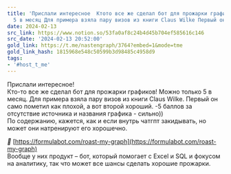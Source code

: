 ```yaml
---
title: 'Прислали интересное  Ктото все же сделал бот для прожарки графиков Можно только
  5 в месяц Для примера взяла пару визов из книги Claus Wilke Первый он '
date: 2024-02-13
src_link: https://www.notion.so/53fa0af8c24b4d45b704ef585616c146
src_date: '2024-02-13 20:52:00'
gold_link: https://t.me/nastengraph/3764?embed=1&mode=tme
gold_link_hash: 1815968e548c50599b3d98485c4958d9
tags:
- '#host_t_me'
---
```


Прислали интересное!   
Кто-то все же сделал бот для прожарки графиков! Можно только 5 в месяц. Для примера взяла пару визов из книги Claus Wilke. Первый он само пометил как плохой, а вот второй хороший. -5 баллов за отсутствие источника и названия графика - сильно))   
По содержанию, кажется, как и если внутрь чатгпт закидывать, но может они натренируют его хорошечно.  
  
***🔗*** [https://formulabot.com/roast-my-graph](https://formulabot.com/roast-my-graph)  
Вообще у них продукт – бот, который помогает с Excel и SQL и фокусом на аналитику, так что может все шансы сделать хорошие прожарки.